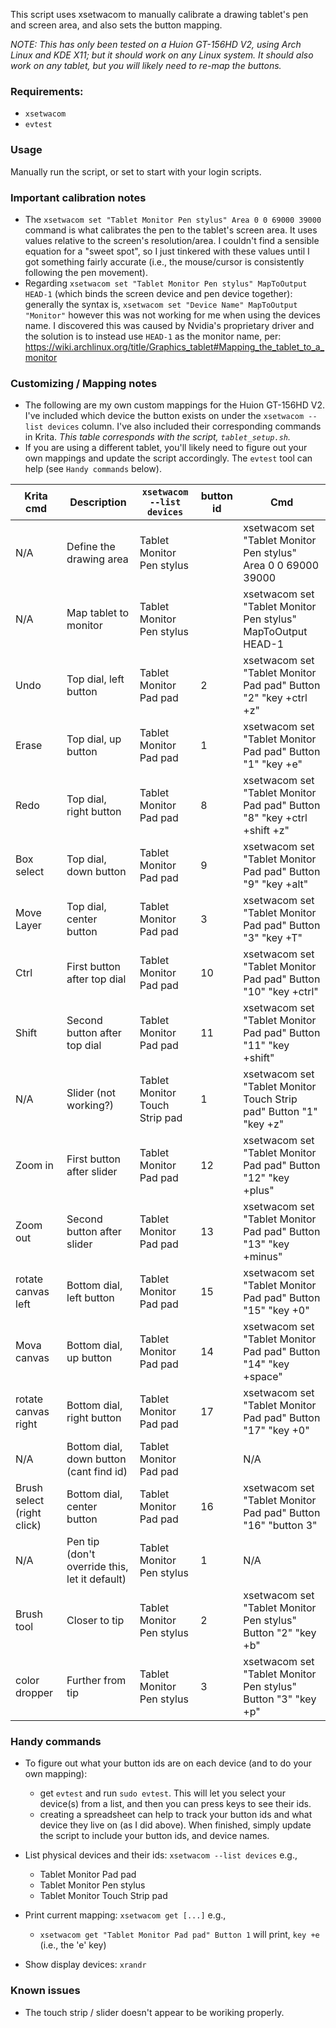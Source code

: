 This script uses xsetwacom to manually calibrate a drawing tablet's pen and screen area, and also sets the button mapping.

_NOTE: This has only been tested on a Huion GT-156HD V2, using Arch Linux and KDE X11; but it should work on any Linux system. It should also work on any tablet, but you will likely need to re-map the buttons._

### Requirements:

- `xsetwacom`
- `evtest`

### Usage

Manually run the script, or set to start with your login scripts.

### Important calibration notes

- The `xsetwacom set "Tablet Monitor Pen stylus" Area 0 0 69000 39000` command is what calibrates the pen to the tablet's screen area. It uses values relative to the screen's resolution/area. I couldn't find a sensible equation for a "sweet spot", so I just tinkered with these values until I got something fairly accurate (i.e., the mouse/cursor is consistently following the pen movement).
- Regarding `xsetwacom set "Tablet Monitor Pen stylus" MapToOutput HEAD-1` (which binds the screen device and pen device together): generally the syntax is, `xsetwacom set "Device Name" MapToOutput "Monitor"` however this was not working for me when using the devices name. I discovered this was caused by Nvidia's proprietary driver and the solution is to instead use `HEAD-1` as the monitor name, per: https://wiki.archlinux.org/title/Graphics_tablet#Mapping_the_tablet_to_a_monitor

### Customizing / Mapping notes

- The following are my own custom mappings for the Huion GT-156HD V2. I've included which device the button exists on under the `xsetwacom --list devices` column. I've also included their corresponding commands in Krita. _This table corresponds with the script, `tablet_setup.sh`._
- If you are using a different tablet, you'll likely need to figure out your own mappings and update the script accordingly. The `evtest` tool can help (see `Handy commands` below).

| Krita cmd                  | Description                                   | `xsetwacom --list devices`       | button id | Cmd                                                                     |
| -------------------------- | --------------------------------------------- | ------------------------------ | --------- | ----------------------------------------------------------------------- |
| N/A                        | Define the drawing area                       | Tablet Monitor Pen stylus      |           | xsetwacom set "Tablet Monitor Pen stylus" Area 0 0 69000 39000          |
| N/A                        | Map tablet to monitor                         | Tablet Monitor Pen stylus      |           | xsetwacom set "Tablet Monitor Pen stylus" MapToOutput HEAD-1            |
| Undo                       | Top dial, left button                         | Tablet Monitor Pad pad         | 2         | xsetwacom set "Tablet Monitor Pad pad" Button "2" "key +ctrl +z"        |
| Erase                      | Top dial, up button                           | Tablet Monitor Pad pad         | 1         | xsetwacom set "Tablet Monitor Pad pad" Button "1" "key +e"              |
| Redo                       | Top dial, right button                        | Tablet Monitor Pad pad         | 8         | xsetwacom set "Tablet Monitor Pad pad" Button "8" "key +ctrl +shift +z" |
| Box select                 | Top dial, down button                         | Tablet Monitor Pad pad         | 9         | xsetwacom set "Tablet Monitor Pad pad" Button "9" "key +alt"            |
| Move Layer                 | Top dial, center button                       | Tablet Monitor Pad pad         | 3         | xsetwacom set "Tablet Monitor Pad pad" Button "3" "key +T"              |
| Ctrl                       | First button after top dial                   | Tablet Monitor Pad pad         | 10        | xsetwacom set "Tablet Monitor Pad pad" Button "10" "key +ctrl"          |
| Shift                      | Second button after top dial                  | Tablet Monitor Pad pad         | 11        | xsetwacom set "Tablet Monitor Pad pad" Button "11" "key +shift"         |
| N/A                        | Slider (not working?)                         | Tablet Monitor Touch Strip pad | 1         | xsetwacom set "Tablet Monitor Touch Strip pad" Button "1" "key +z"      |
| Zoom in                    | First button after slider                     | Tablet Monitor Pad pad         | 12        | xsetwacom set "Tablet Monitor Pad pad" Button "12" "key +plus"          |
| Zoom out                   | Second button after slider                    | Tablet Monitor Pad pad         | 13        | xsetwacom set "Tablet Monitor Pad pad" Button "13" "key +minus"         |
| rotate canvas left         | Bottom dial, left button                      | Tablet Monitor Pad pad         | 15        | xsetwacom set "Tablet Monitor Pad pad" Button "15" "key +0"             |
| Mova canvas                | Bottom dial, up button                        | Tablet Monitor Pad pad         | 14        | xsetwacom set "Tablet Monitor Pad pad" Button "14" "key +space"         |
| rotate canvas right        | Bottom dial, right button                     | Tablet Monitor Pad pad         | 17        | xsetwacom set "Tablet Monitor Pad pad" Button "17" "key +0"             |
| N/A                        | Bottom dial, down button (cant find id)       | Tablet Monitor Pad pad         |           | N/A                                                                     |
| Brush select (right click) | Bottom dial, center button                    | Tablet Monitor Pad pad         | 16        | xsetwacom set "Tablet Monitor Pad pad" Button "16" "button 3"           |
| N/A                        | Pen tip (don't override this, let it default) | Tablet Monitor Pen stylus      | 1         | N/A                                                                     |
| Brush tool                 | Closer to tip                                 | Tablet Monitor Pen stylus      | 2         | xsetwacom set "Tablet Monitor Pen stylus" Button "2" "key +b"           |
| color dropper              | Further from tip                              | Tablet Monitor Pen stylus      | 3         | xsetwacom set "Tablet Monitor Pen stylus" Button "3" "key +p"           |

### Handy commands

- To figure out what your button ids are on each device (and to do your own mapping):
    - get `evtest` and run `sudo evtest`. This will let you select your device(s) from a list, and then you can press keys to see their ids.
    - creating a spreadsheet can help to track your button ids and what device they live on (as I did above). When finished, simply update the script to include your button ids, and device names.
      

- List physical devices and their ids: `xsetwacom --list devices` e.g.,
    - Tablet Monitor Pad pad
    - Tablet Monitor Pen stylus				
    - Tablet Monitor Touch Strip pad				

- Print current mapping: `xsetwacom get [...]` e.g.,
    - `xsetwacom get "Tablet Monitor Pad pad" Button 1` will print, `key +e` (i.e., the 'e' key)
 
- Show display devices: `xrandr`

### Known issues

- The touch strip / slider doesn't appear to be woriking properly.
